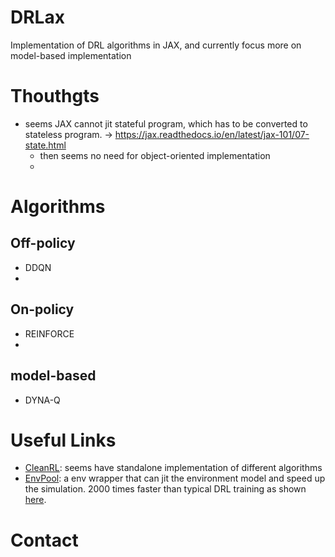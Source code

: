 # DRLax
Implementation of DRL algorithms in JAX, and currently focus more on model-based implementation

# Thouthgts
- seems JAX cannot jit stateful program, which has to be converted to stateless program. -> https://jax.readthedocs.io/en/latest/jax-101/07-state.html
  - then seems no need for object-oriented implementation
  - 
# Algorithms

## Off-policy
- DDQN
- 

## On-policy
- REINFORCE
- 

## model-based 
- DYNA-Q

# Useful Links
- [CleanRL](https://docs.cleanrl.dev): seems have standalone implementation of different algorithms
- [EnvPool](https://github.com/sail-sg/envpool): a env wrapper that can jit the environment model and speed up the simulation. 2000 times faster than typical DRL training as shown [here](https://github.com/google/flax/tree/main/examples/ppo). 

# Contact


